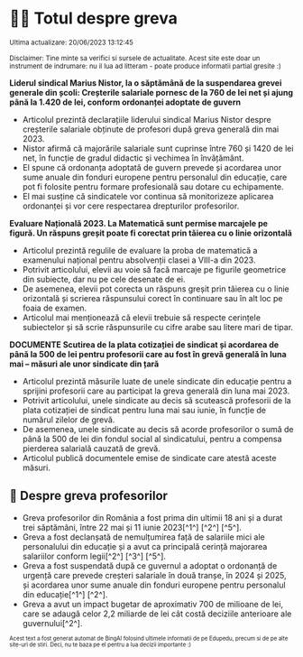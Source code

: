 # 👩‍🏫 Totul despre greva
<sub>Ultima actualizare: 20/06/2023 13:12:45</sub>

<sub>Disclaimer: Tine minte sa verifici si sursele de actualitate. Acest site este doar un instrument de indrumare: nu il lua ad litteram - poate produce informatii partial gresite :)</sub>

**Liderul sindical Marius Nistor, la o săptămână de la suspendarea grevei generale din școli: Creșterile salariale pornesc de la 760 de lei net și ajung până la 1.420 de lei, conform ordonanței adoptate de guvern**
- Articolul prezintă declarațiile liderului sindical Marius Nistor despre creșterile salariale obținute de profesori după greva generală din mai 2023.
- Nistor afirmă că majorările salariale sunt cuprinse între 760 și 1420 de lei net, în funcție de gradul didactic și vechimea în învățământ.
- El spune că ordonanța adoptată de guvern prevede și acordarea unor sume anuale din fonduri europene pentru personalul din educație, care pot fi folosite pentru formare profesională sau dotare cu echipamente.
- El mai susține că sindicatele vor continua să monitorizeze aplicarea ordonanței și vor cere respectarea drepturilor profesorilor.

**Evaluare Națională 2023. La Matematică sunt permise marcajele pe figură. Un răspuns greșit poate fi corectat prin tăierea cu o linie orizontală**
- Articolul prezintă regulile de evaluare la proba de matematică a examenului național pentru absolvenții clasei a VIII-a din 2023.
- Potrivit articolului, elevii au voie să facă marcaje pe figurile geometrice din subiecte, dar nu pe cele desenate de ei.
- De asemenea, elevii pot corecta un răspuns greșit prin tăierea cu o linie orizontală și scrierea răspunsului corect în continuare sau în alt loc pe foaia de examen.
- Articolul mai menționează că elevii trebuie să respecte cerințele subiectelor și să scrie răspunsurile cu cifre arabe sau litere mari de tipar.

**DOCUMENTE Scutirea de la plata cotizației de sindicat și acordarea de până la 500 de lei pentru profesorii care au fost în grevă generală în luna mai – măsuri ale unor sindicate din țară**
- Articolul prezintă măsurile luate de unele sindicate din educație pentru a sprijini profesorii care au participat la greva generală din luna mai 2023.
- Potrivit articolului, unele sindicate au decis să scutească profesorii de la plata cotizației de sindicat pentru luna mai sau iunie, în funcție de numărul zilelor de grevă.
- De asemenea, unele sindicate au decis să acorde profesorilor o sumă de până la 500 de lei din fondul social al sindicatului, pentru a compensa pierderea salarială cauzată de grevă.
- Articolul publică documentele emise de sindicate care atestă aceste măsuri.

## 🏫 Despre greva profesorilor
- Greva profesorilor din România a fost prima din ultimii 18 ani și a durat trei săptămâni, între 22 mai și 11 iunie 2023[^1^] [^2^] [^5^].
- Greva a fost declanșată de nemulțumirea față de salariile mici ale personalului din educație și a avut ca principală cerință majorarea salariilor conform legii[^2^] [^3^] [^5^].
- Greva a fost suspendată după ce guvernul a adoptat o ordonanță de urgență care prevede creșteri salariale în două tranșe, în 2024 și 2025, și acordarea unor sume anuale din fonduri europene pentru personalul din educație[^1^] [^2^].
- Greva a avut un impact bugetar de aproximativ 700 de milioane de lei, care se adaugă celor 2,2 miliarde de lei cât costă deciziile anterioare ale guvernului[^2^].


<sub><sub>Acest text a fost generat automat de BingAI folosind ultimele informatii de pe Edupedu, precum si de pe alte site-uri de stiri. Deci, nu te baza pe el pentru a lua decizii importante :)</sub></sub>